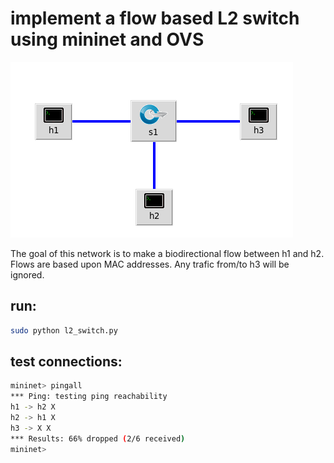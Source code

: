 # implement a flow based L2 switch using mininet and OVS

![alt text](./topo.png)

The goal of this network is to make a biodirectional flow between       h1 and h2.
Flows are based upon MAC addresses.  Any trafic from/to h3 will be ignored.
## run: 
```bash
sudo python l2_switch.py
```
## test connections:
```bash
mininet> pingall
*** Ping: testing ping reachability
h1 -> h2 X 
h2 -> h1 X 
h3 -> X X 
*** Results: 66% dropped (2/6 received)
mininet> 
```
